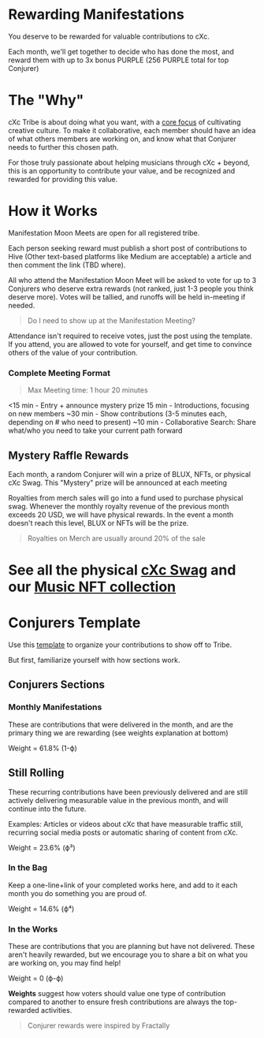 # Rewarding Manifestations

You deserve to be rewarded for valuable contributions to cXc. 

Each month, we'll get together to decide who has done the most, and reward them with up to 3x bonus PURPLE (256 PURPLE total for top Conjurer)

# The "Why"
cXc Tribe is about doing what you want, with a [core focus]() of cultivating creative culture. To make it collaborative, each member should have an idea of what others members are working on, and know what that Conjurer needs to further this chosen path.

For those truly passionate about helping musicians through cXc + beyond, this is an opportunity to contribute your value, and be recognized and rewarded for providing this value. 

# How it Works

Manifestation Moon Meets are open for all registered tribe. 

Each person seeking reward must publish a short post of contributions to Hive (Other text-based platforms like Medium are acceptable) a article and then comment the link (TBD where).

All who attend the Manifestation Moon Meet will be asked to vote for up to 3 Conjurers who deserve extra rewards (not ranked, just 1-3 people you think deserve more). Votes will be tallied, and runoffs will be held in-meeting if needed. 

> Do I need to show up at the Manifestation Meeting?  

Attendance isn't required to receive votes, just the post using the template. If you attend, you are allowed to vote for yourself, and get time to convince others of the value of your contribution. 

### Complete Meeting Format

> Max Meeting time: 1 hour 20 minutes

<15 min - Entry + announce mystery prize
15 min - Introductions, focusing on new members
~30 min - Show contributions (3-5 minutes each, depending on # who need to present)
~10 min - Collaborative Search: Share what/who you need to take your current path forward 


## Mystery Raffle Rewards

Each month, a random Conjurer will win a prize of BLUX, NFTs, or physical cXc Swag. This "Mystery" prize will be announced at each meeting

Royalties from merch sales will go into a fund used to purchase physical swag. Whenever the monthly royalty revenue of the previous month exceeds 20 USD, we will have physical rewards. In the event a month doesn't reach this level, BLUX or NFTs will be the prize. 

> Royalties on Merch are usually around 20% of the sale

# See all the physical [cXc Swag](../Clothing/clothing.md) and our [Music NFT collection](https://neftyblocks.com/cxcmusicnfts)



# Conjurers Template 

Use this [template](Conjurer%20Template.md) to organize your contributions to show off to Tribe. 

But first, familiarize yourself with how sections work.

## Conjurers Sections

### Monthly Manifestations 
These are contributions that were delivered in the month, and are the primary thing we are rewarding (see weights explanation at bottom)

Weight = 61.8% (1-ϕ)

## Still Rolling
These recurring contributions have been previously delivered and are still actively delivering measurable value in the previous month, and will continue into the future. 

Examples: Articles or videos about cXc that have measurable traffic still, recurring social media posts or automatic sharing of content from cXc. 

Weight = 23.6% (ϕ³)

### In the Bag 
Keep a one-line+link of your completed works here, and add to it each month you do something you are proud of. 

Weight = 14.6% (ϕ⁴)

### In the Works
These are contributions that you are planning but have not delivered. These aren't heavily rewarded, but we encourage you to share a bit on what you are working on, you may find help! 

Weight = 0 (ϕ-ϕ)


**Weights** suggest how voters should value one type of contribution compared to another to ensure fresh contributions are always the top-rewarded activities. 

> Conjurer rewards were inspired by Fractally
